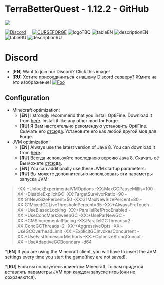 # TerraBetterQuest - 1.12.2 - GitHub
[![](https://cf.way2muchnoise.eu/240630.svg?badge_style=for_the_badge)](https://www.curseforge.com/minecraft/modpacks/terrabetterquest)

<a title="Join us on Discord!" href="https://discord.gg/QHjPUWYpmx"><img src="https://img.shields.io/discord/765134424115118102?color=blue&label=discord&logo=discord&style=for-the-badge" alt="Discord"/></a>⠀⠀<a title="Check out my projects" href="https://www.curseforge.com/members/iiabbadonii/projects"><img src="https://img.shields.io/badge/My-projects-orange?style=for-the-badge&logo=curseforge" alt="СURSEFORGE"/></a>
![logoTBQ](https://user-images.githubusercontent.com/42169608/172661993-4b604acb-5200-4f9b-ba3f-2e268e7fc6b4.png)
![tableEN](https://user-images.githubusercontent.com/42169608/172662015-8dbadd86-3dd6-40e7-b6d3-6b9eda6f7990.png)
![descriptionEN](https://user-images.githubusercontent.com/42169608/172662030-b2793292-fc6d-4f13-8a35-75ff67a64a2c.png)
![tableRU](https://user-images.githubusercontent.com/42169608/172662048-2a54fb17-7421-4a36-b964-aa049a3b5478.png)
![descriptionRU](https://user-images.githubusercontent.com/42169608/172662071-971dcc3a-5be3-41fd-a121-66420d1e1efc.png)

# Discord
 * [**EN**] Want to join our Discord? Click this image!
 * [**RU**] Хотите присоединиться к нашему Discord серверу? Жмите на это изображение!
[![Foo](https://i.imgur.com/I2zOVwy.png)](https://discord.gg/QHjPUWYpmx)

## Configuration
* Minecraft optimization:
    * [**EN**] I strongly recommend that you install OptiFine. Download it from [here](https://optifine.net/adloadx?f=preview_OptiFine_1.12.2_HD_U_G6_pre1.jar). Install it like any other mod for Forge.
    * [**RU**] Я Вам настоятельно рекомендую установить OptiFine. Скачать его [отсюда](https://optifine.net/adloadx?f=preview_OptiFine_1.12.2_HD_U_G6_pre1.jar). Установите его как любой другой мод для Forge.
* JVM optimization:
    * [**EN**] Always use the latest version of Java 8. You can download it from [here](https://www.java.com/en/download/manual.jsp).
    * [**RU**] Всегда используйте последнюю версию Java 8. Скачать её Вы можете [отсюда](https://www.java.com/en/download/manual.jsp).
    * [**EN**] You can additionally use these JVM startup parameters: 
    * [**RU**] Вы можете дополнительно использовать эти параметры запуска JVM: 
> -XX:+UnlockExperimentalVMOptions -XX:MaxGCPauseMillis=100 -XX:+DisableExplicitGC -XX:TargetSurvivorRatio=90 -XX:G1NewSizePercent=50 -XX:G1MaxNewSizePercent=80 -XX:G1MixedGCLiveThresholdPercent=35 -XX:+AlwaysPreTouch -XX:+UseBiasedLocking -XX:+ParallelRefProcEnabled -XX:+UseConcMarkSweepGC -XX:+UseParNewGC -XX:+CMSIncrementalPacing -XX:ParallelGCThreads=2 -XX:ConcGCThreads=2 -XX:+AggressiveOpts -XX:-UseGCOverheadLimit -XX:+ExplicitGCInvokesConcurrent -XX:+UseFastAccessorMethods -XX:+OptimizeStringConcat -XX:+UseAdaptiveGCBoundary -d64
> 
*[**EN**] If you are using the Minecraft client, you will have to insert the JVM settings every time you start the game(they are not saved).

*[**RU**] Если вы пользуетесь клиентом Minecraft, то вам придется вставлять параметры JVM при каждом запуске игры(они не сохраняются).
